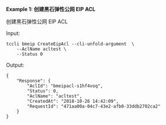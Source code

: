 **Example 1: 创建黑石弹性公网 EIP ACL**

创建黑石弹性公网 EIP ACL

Input: 

```
tccli bmeip CreateEipAcl --cli-unfold-argument  \
    --AclName acltest \
    --Status 0
```

Output: 
```
{
    "Response": {
        "AclId": "bmeipacl-s1hf4voq",
        "Status": 0,
        "AclName": "acltest",
        "CreatedAt": "2018-10-26 14:42:09",
        "RequestId": "471aa00a-04c7-43e2-afb0-33ddb2702ca2"
    }
}
```

